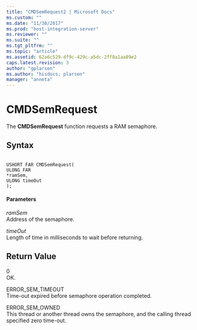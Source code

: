 ```yaml
---
title: "CMDSemRequest2 | Microsoft Docs"
ms.custom: ""
ms.date: "11/30/2017"
ms.prod: "host-integration-server"
ms.reviewer: ""
ms.suite: ""
ms.tgt_pltfrm: ""
ms.topic: "article"
ms.assetid: 62a6c529-df9c-429c-a5dc-2ff8a1aa89e2
caps.latest.revision: 3
author: "gplarsen"
ms.author: "hisdocs; plarsen"
manager: "anneta"
---
```

# CMDSemRequest
The **CMDSemRequest** function requests a RAM semaphore.  
  
## Syntax  
  
```  
  
USHORT FAR CMDSemRequest(  
ULONG FAR   
*ramSem,   
ULONG timeOut   
);  
```  
  
#### Parameters  
 *ramSem*  
 Address of the semaphore.  
  
 *timeOut*  
 Length of time in milliseconds to wait before returning.  
  
## Return Value  
 0  
 OK.  
  
 ERROR_SEM_TIMEOUT  
 Time-out expired before semaphore operation completed.  
  
 ERROR_SEM_OWNED  
 This thread or another thread owns the semaphore, and the calling thread specified zero time-out.